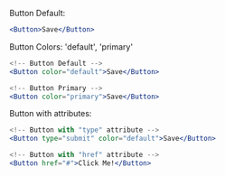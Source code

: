 Button Default:

```jsx
<Button>Save</Button>
```

Button Colors: 'default', 'primary'

```jsx
<!-- Button Default -->
<Button color="default">Save</Button>

<!-- Button Primary -->
<Button color="primary">Save</Button>
```

Button with attributes:

```jsx
<!-- Button with "type" attribute -->
<Button type="submit" color="default">Save</Button>

<!-- Button with "href" attribute -->
<Button href="#">Click Me!</Button>
```